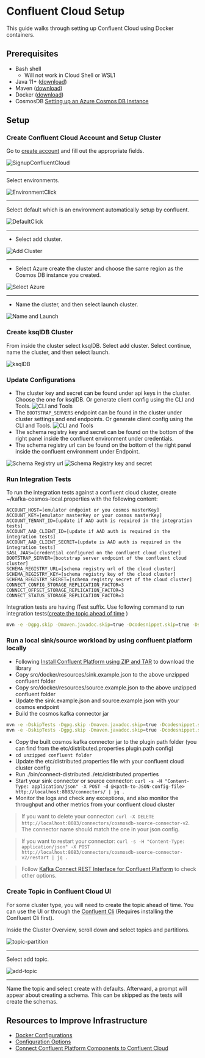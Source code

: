 # Confluent Cloud Setup

This guide walks through setting up Confluent Cloud using Docker containers.

## Prerequisites

- Bash shell
    - Will not work in Cloud Shell or WSL1
- Java 11+ ([download](https://www.oracle.com/java/technologies/javase-jdk11-downloads.html))
- Maven ([download](https://maven.apache.org/download.cgi))
- Docker ([download](https://www.docker.com/products/docker-desktop))
- CosmosDB [Setting up an Azure Cosmos DB Instance](CosmosDB_Setup.md)

## Setup

### Create Confluent Cloud Account and Setup Cluster
Go to [create account](https://www.confluent.io/get-started/) and fill out the appropriate fields.

![SignupConfluentCloud](images/SignUpConfluentCloud.png)

---

Select environments. 

![EnvironmentClick](images/environment-click.png)

---

Select default which is an environment automatically setup by confluent. 

![DefaultClick](images/click-default.png)

---

- Select add cluster. 

![Add Cluster](images/click-add-cluster.png)

---

- Select Azure create the cluster and choose the same region as the Cosmos DB instance you created.

![Select Azure](images/select-azure.png)

---

- Name the cluster, and then select launch cluster.

![Name and Launch](images/select-name-launch.png)


### Create ksqlDB Cluster
From inside the cluster select ksqlDB. Select add cluster. Select continue, name the cluster, and then select launch.

![ksqlDB](images/select-ksqlDB.png)

### Update Configurations
- The cluster key and secret can be found under api keys in the cluster. Choose the one for ksqlDB. Or generate client config using the CLI and Tools. ![CLI and Tools](images/cli-and-tools.png)
- The `BOOTSTRAP_SERVERS` endpoint can be found in the cluster under cluster settings and end endpoints. Or generate client config using the CLI and Tools. ![CLI and Tools](images/cli-and-tools.png)
- The schema registry key and secret can be found on the bottom of the right panel inside the confluent environment under credentials.
- The schema registry url can be found on the bottom of the right panel inside the confluent environment under Endpoint.
  
![Schema Registry url](images/schema-registry.png)
![Schema Registry key and secret](images/schema-key-and-secret.png)

### Run Integration Tests
To run the integration tests against a confluent cloud cluster, create ~/kafka-cosmos-local.properties with the following content:
```
ACCOUNT_HOST=[emulator endpoint or you cosmos masterKey]
ACCOUNT_KEY=[emulator masterKey or your cosmos masterKey]
ACCOUNT_TENANT_ID=[update if AAD auth is required in the integration tests]
ACCOUNT_AAD_CLIENT_ID=[update if AAD auth is required in the integration tests]
ACCOUNT_AAD_CLIENT_SECRET=[update is AAD auth is required in the integration tests]
SASL_JAAS=[credential configured on the confluent cloud cluster]
BOOTSTRAP_SERVER=[bootstrap server endpoint of the confluent cloud cluster]
SCHEMA_REGISTRY_URL=[schema registry url of the cloud cluster]
SCHEMA_REGISTRY_KEY=[schema registry key of the cloud cluster]
SCHEMA_REGISTRY_SECRET=[schema registry secret of the cloud cluster]
CONNECT_CONFIG_STORAGE_REPLICATION_FACTOR=3
CONNECT_OFFSET_STORAGE_REPLICATION_FACTOR=3
CONNECT_STATUS_STORAGE_REPLICATION_FACTOR=3
```
Integration tests are having ITest suffix. Use following command to run integration tests([create the topic ahead of time](#create-topic-in-confluent-cloud-ui) )
```bash
mvn -e -Dgpg.skip -Dmaven.javadoc.skip=true -Dcodesnippet.skip=true -Dspotbugs.skip=true -Dcheckstyle.skip=true -Drevapi.skip=true -pl ,azure-cosmos-kafka-connect test package -Pkafka-integration
```

### Run a local sink/source workload by using confluent platform locally
- Following [Install Confluent Platform using ZIP and TAR](https://docs.confluent.io/platform/current/installation/installing_cp/zip-tar.html#prod-kafka-cli-install) to download the library
- Copy src/docker/resources/sink.example.json to the above unzipped confluent folder
- Copy src/docker/resources/source.example.json to the above unzipped confluent folder
- Update the sink.example.json and source.example.json with your cosmos endpoint
- Build the cosmos kafka connector jar
```bash
mvn -e -DskipTests -Dgpg.skip -Dmaven.javadoc.skip=true -Dcodesnippet.skip=true -Dspotbugs.skip=true -Dcheckstyle.skip=true -Drevapi.skip=true -pl ,azure-cosmos,azure-cosmos-tests -am clean install
mvn -e -DskipTests -Dgpg.skip -Dmaven.javadoc.skip=true -Dcodesnippet.skip=true -Dspotbugs.skip=true -Dcheckstyle.skip=true -Drevapi.skip=true -pl ,azure-cosmos-kafka-connect clean install
```
- Copy the built cosmos kafka connector jar to the plugin path folder (you can find from the etc/distributed.properties plugin.path config)
- ```cd unzipped confluent folder```
- Update the etc/distributed.properties file with your confluent cloud cluster config
- Run ./bin/connect-distributed ./etc/distributed.properties
- Start your sink connector or source connector: ```curl -s -H "Content-Type: application/json" -X POST -d @<path-to-JSON-config-file> http://localhost:8083/connectors/ | jq .```
- Monitor the logs and check any exceptions, and also monitor the throughput and other metrics from your confluent cloud cluster

> If you want to delete your connector: ```curl -X DELETE http://localhost:8083/connectors/cosmosdb-source-connector-v2```. The connector name should match the one in your json config.

> If you want to restart your connector: ```curl -s -H "Content-Type: application/json" -X POST http://localhost:8083/connectors/cosmosdb-source-connector-v2/restart | jq .```

> Follow [Kafka Connect REST Interface for Confluent Platform](https://docs.confluent.io/platform/current/connect/references/restapi.html) to check other options.

### Create Topic in Confluent Cloud UI
For some cluster type, you will need to create the topic ahead of time. You can use the UI or through the [Confluent Cli](https://docs.confluent.io/cloud/current/client-apps/topics/manage.html#:~:text=Confluent%20CLI%20Follow%20these%20steps%20to%20create%20a,aren%E2%80%99t%20any%20topics%20created%20yet%2C%20click%20Create%20topic.) (Requires installing the Confluent Cli first). 

Inside the Cluster Overview, scroll down and select topics and partitions.

![topic-partition](images/Topics-Partitions.png)

---

Select add topic.

![add-topic](images/add-topic.png)

---

Name the topic and select create with defaults. Afterward, a prompt will appear about creating a schema. This can be
skipped as the tests will create the schemas.

## Resources to Improve Infrastructure
- [Docker Configurations](https://docs.confluent.io/platform/current/installation/docker/config-reference.html)
- [Configuration Options](https://docs.confluent.io/platform/current/installation/configuration/index.html)
- [Connect Confluent Platform Components to Confluent Cloud](https://docs.confluent.io/cloud/current/cp-component/index.html)
